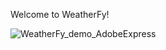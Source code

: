 Welcome to WeatherFy!


![WeatherFy_demo_AdobeExpress](https://user-images.githubusercontent.com/99862668/222551215-68732238-3f13-43c1-9c2a-f465ce741e56.gif)
